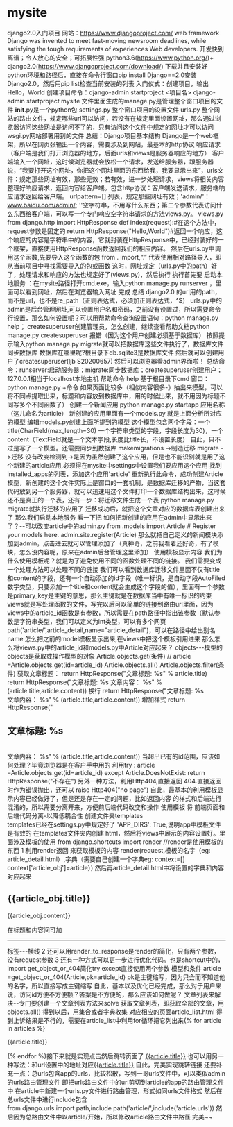 # mysite
django2.0入门项目
网站：https://www.djangoproject.com/
web framework
Django was invented to meet fast-moving newsroom deadlines, while satisfying the tough requirements of experiences Web developers.
开发快到离谱；令人放心的安全；可拓展性强
python3.6(https://www.python.org/)+ django2.0(https://www.djangoproject.com/download/)
下载并且安装好python环境和路径后，直接在命令行窗口pip install Django==2.0安装Django2.0，然后用pip list检查当前安装的列表
入门仪式：创建项目，输出Hello，World
    创建项目命令：django-admin startproject <项目名>
    django-admin startproject mysite 文件里面生成的manage.py是管理整个窗口项目的文件
    __init__.py是一个python包
    settings.py 整个窗口项目的设置文件
    urls.py 整个网站的路由文件，规定哪些url可以访问，若没有在规定里面设置网址，那么通过浏览器访问这些网址是访问不了的，只有访问这个文件中规定的网址才可以访问
    wsgi.py网站部署用到的文件
    总结：Django项目基本结构
    Django是一个web框架，所以在网页张输出一个内容，需要涉及到网站，最基本的http协议
    响应请求（客户端是我们打开浏览器的地方，后面urls和views是服务器响应的地方）
    客户端输入一个网址，这时候浏览器就会放松一个请求，发送给服务器，跟服务器说，“我要打开这个网址，你把这个网址里面的东西给我，我要显示出来”，urls文件：规定那些网址有效，那些无效；若有效，进一步处理请求，views将相关内容整理好响应请求，返回内容给客户端。包含http协议：客户端发送请求，服务端响应请求返回给客户端。
    urlpattern=[] 列表，规定那些网址有效；'admin/'：www.baidu.com/admin/; ''空字符串，不用写什么东西；第二个参数代表访问什么东西给客户端，可以写一个专门响应空字符串请求的方法views.py。
    views.py
        from django.http import HttpResponse
        def index(request):#在这个方法中，request参数是固定的
            return HttpResponse("Hello,World")#返回一个响应，这个响应的内容是字符串中的内容，它就封装在HttpResponse中，已经封装好的一个框架，直接使用HttpResponse函数返回我们的相应内容。
    然后在urls.py中调用这个函数,先要导入这个函数的包
    from . import,“.”  代表使用相对路径导入，即从当前项目中寻找需要导入的包或函数
    这时，网址规定（urls.py中的path）好了，处理请求和响应的方法也规定好了(views.py)，然后执行
    执行首先要 启动本地服务 ：在mysite路径打开cmd.exe，输入python manage.py runserver ，里面可以看到网址，然后在浏览器输入网址
    完成
总结
    django2.0 的url用的path，而不是url，也不是re_path（正则表达式，必须加正则表达式，^$）
    urls.py中的admin是后台管理网址,可以设置用户名和密码，之前没有设置过，所以需要命令行设置，那么如何设置呢？可以用帮助命令查询设置语句：python manage.py help；
    createsuperuser创建管理员，怎么创建，继续查看帮助文档python manage.py createsuperuser
    报错（因为这个用户创建必须基于数据库）
    按照提示输入python manage.py migrate就可以把数据库这些文件执行了，数据库文件同步数据库
    数据库在哪里呢?根目录下db.sqlite3是数据库文件
    然后就可以创建用户了createsuperuser(ljb S20200657)
    然后可以浏览器看admin界面啦！
    总结命令：runserver:启动服务器；migrate:同步数据库；createsuperuser创建用户；127.0.0.1相当于localhost本地主机
    帮助命令 help
    基于根目录下cmd 窗口：python manage.py +命令
如果页面比较多（相似内容很多-》抽出来模型，可以将不同点提取出来，标题和内容放到数据库中，用的时候出来，就不用因为标题不同写多个不同函数了）
    创建一个新闻应用 python manage.py startapp 应用名称（这儿命名为article）
    新创建的应用里面有一个models.py 就是上面分析所对应的模型
    编辑models.py创建上面所提到的模型
    这个模型包含两个字段：一个title(CharField(max_length=30) 一个字符串类型的字段，字段长度为30)，一个content（TextField就是一个文本字段,长度比title长，不设置长度）
    自此，只不过是写了一个模型。还需要同步到数据库
        makemigrations ->制造迁移
        migrate ->迁移
    没有改变检测到->是因为虽然创建了这个应用，但是也不能识别就是用了这个新建的article应用,必须得在mysite中settings中设置我们要应用这个应用
    找到installed_apps的列表，添加这个应用'article'
    重新执行此命令，成功创建Article模型，新创建的这个文件实际上是窗口的一套机制，是数据库迁移的产物，当这套代码放到另一个服务器，就可以迅速用这个文件打印一个数据库结构出来，这时候还不是真正的一个表，还有一步：将迁移文件生成一个表
    python manage.py migrate就执行迁移的应用了
    迁移成功后，就把这个文章对应的数据库表创建出来了
    那么我们启动本地服务  看一下把
    如何把新创建的应用在admin中显示出来了？--可以改变article中的admin.py
        from .models import Article
        # Register your models here.
        admin.site.register(Article)
    那么就把自己定义的新闻模块添加到admin，点击进去就可以管理添加了（真神奇，之前我看着还好奇，有了模块，怎么没内容呢，原来在admin后台管理这里添加）
    使用模板显示内容
        我们为什么使用模板呢？就是为了避免使用不同的函数处理不同的链接。 
        我们需要变成一个处理方法可以处理不同的链接
        我们可以看到数据库迁移文件里面不仅有title和content的字段，还有一个自动添加的id字段（唯一标识，是自动字段AutoFiled数字类型，只要添加一个title和content就会生成这个字段的值），里面有一个参数是primary_key是主键的意思，那么主键就是在数据库当中有唯一标识的约束
        views就是写处理函数的文件，写完以后可以简单的链接到路由url里面，因为views中的article_id函数是有参数，所以需要在path路径中指出该参数（默认参数是字符串类型，我们可以定义为int类型，可以有多个网页 path('article/',article_detail,name="article_detail")，可以在路径中给出别名name
        怎么把之前的model模板显示出来,在views中把这个模板引用进来
那么怎么将views.py中的article_id和models.py中Article对应起来？
    objects---模型的objects是获取或操作模型的对象
    Article.objects.get(条件) //    article =Article.objects.get(id=article_id)
    Article.objects.all()
    Article.objects.filter(条件)
        获取文章标题：    return HttpResponse("文章标题: %s" % article.title)
            return HttpResponse("文章标题: %s 文章内容： %s" % (article.title,article.content))
        换行  return HttpResponse("文章标题: %s  <br>  文章内容： %s" % (article.title,article.content))
        增加样式 return HttpResponse("<h2>文章标题: %s</h2> <br>文章内容： %s" % (article.title,article.content))
当超出已有的id范围，应该如何处理？毕竟浏览器是在客户手中用的
    利用try :   article =Article.objects.get(id=article_id) except Article.DoesNotExist: return HttpResponse("不存在")
    另外一种方法，利用Http404,直接返回 404.直接返回时作为错误抛出，还可以
    raise Http404("no page")
自此，最基本的利用模板显示内容已经做好了，但是还是存在一定的问题，比如返回内容 的样式和后端进行混淆的，所以需要分离开来，方便前后端代码改变和操作
     使用模板 将 前端页面和后端代码分离-以降低耦合性
        创建文件夹templates  
        templates已经在settings.py中规定好了        'APP_DIRS': True,说明app中模板文件是有效的
        在templates文件夹内创建 html，然后将views中展示的内容设置好。里面涉及模板的使用
        from django.shortcuts import render  //render是使用模板的东西
        1 利用render返回   来获取模板的内容
        render(request,模板的名字（eg: article_detail.html）,字典（需要自己创建一个字典eg: context=[] context['article_obj']=article）)
        然后再article_detail.html中将设置的字典和内容对应起来<h2>{{article_obj.title}}</h2> <p>{{article_obj.content}}</p>
        在标题和内容间可加<hr>标签---横线
        2 还可以用render_to_response是render的简化，只有两个参数，没有request参数
        3 还有一种方式可以更一步进行优化代码。也是shortcut中的，import get_object_or_404简化try except直接使用两个参数 模型和条件
            article =get_object_or_404(Article,pk=article_id)   pk是主键缩写，因为只会而不知道他的名字，所以直接写成主键缩写
自此，基本以及优化已经完成，那么对于用户来说，访问id方便不方便额？答案是不方便的，那么应该如何做呢？
    文章列表来解决--专门要创建一个文章列表方法来solve
    获取文章列表，即获取全部的文章，用objects.all()
    得到以后，用集合或者字典收集
    对应相应的页面article_list.html
    得到上诉结果是不行的，需要在article_list中利用for循环把它列出来{% for article in articles %}  <p>{{article.title}}</p>{% endfor %}接下来就是实现点击然后跳转页面了
    <a href="/article/{{article.pk}}">{{article.title}}</a>
    也可以用另一种写法：和url设置中的地址对应<a href="{% url 'article_detail' article.pk %}">{{article.title}}</a>
自此，完美实现跳转链接
还要补充一点：总urls包含app的urls，比较松散，写到一哥urls文件中，可以类似admin的urls路由管理文件
即把urls路由文件中的url剪切到article的app的路由管理文件中
在article中新建一个urls.py文件进行路由管理，形式如同urls文件格式
然后在总urls文件中进行include包含    
from django.urls import path,include
path('article/',include('article.urls'))
然后因为总路由文件中以article/开始，所以修改article路由文件中路径
完美~~
